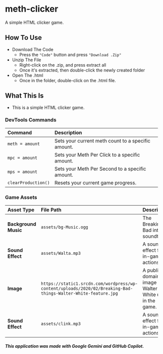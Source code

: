 # meth-clicker
A simple HTML clicker game.

## How To Use

- Download The Code
    - Press the `"Code"` button and press `"Download .Zip"`
- Unzip The File
    - Right-click on the .zip, and press extract all
    - Once it's extracted, then double-click the newly created folder
- Open The .html
    - Once in the folder, double-click on the .html file.
 
## What This Is
- This is a simple HTML clicker game.

### DevTools Commands

| Command | Description |
| :--- | :--- |
| `meth = amount` | Sets your current meth count to a specific amount. |
| `mpc = amount` | Sets your Meth Per Click to a specific amount. |
| `mps = amount` | Sets your Meth Per Second to a specific amount. |
| `clearProduction()` | Resets your current game progress. |

### Game Assets

| Asset Type | File Path | Description |
| :--- | :--- | :--- |
| **Background Music** | `assets/bg-Music.ogg` | The Breaking Bad intro soundtrack. |
| **Sound Effect** | `assets/Walta.mp3` | A sound effect for in-game actions. |
| **Image** | `https://static1.srcdn.com/wordpress/wp-content/uploads/2020/02/Breaking-Bad-things-Walter-White-feature.jpg` | A public-domain image of Walter White used in the game. |
| **Sound Effect** | `assets/clink.mp3` | A sound effect for in-game actions. |

###### **This application was made with Google Gemini and GitHub Copilot.**

